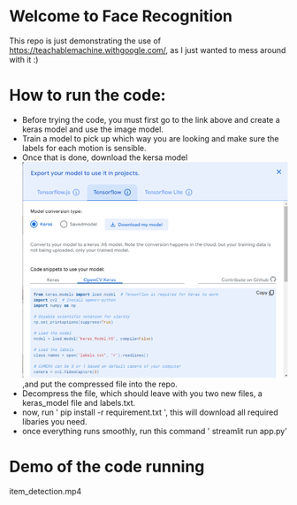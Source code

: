 # Welcome to Face Recognition 
This repo is just demonstrating the use of https://teachablemachine.withgoogle.com/, as I just wanted to mess around with it :)

# How to run the code:

- Before trying the code, you must first go to the link above and create a keras model and use the image model. 
- Train a model to pick up which way you are looking and make sure the labels for each motion is sensible. 
- Once that is done, download the kersa model ![Image for reference](image.png) ,and put the compressed file into the repo.
- Decompress the file, which should leave with you two new files, a keras_model file and labels.txt.
- now, run ' pip install -r requirement.txt ', this will download all required libaries you need.
- once everything runs smoothly, run this command ' streamlit run app.py' 

# Demo of the code running

item_detection.mp4

